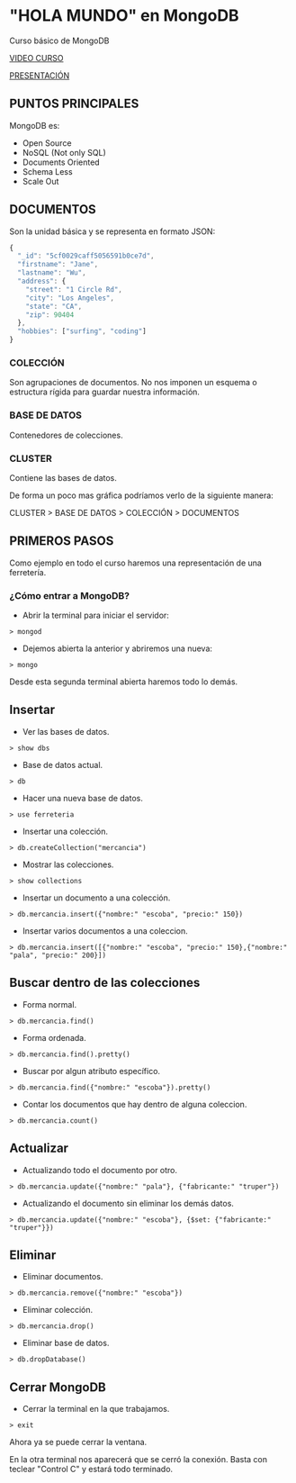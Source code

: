 # "HOLA MUNDO" en MongoDB
Curso básico de MongoDB

[VIDEO CURSO](https://youtu.be/RDdiUHZECUE)

[PRESENTACIÓN](https://www.canva.com/design/DAES90LgnCs/tcmB6hPufHJ7355THFXxlQ/view?utm_content=DAES90LgnCs&utm_campaign=designshare&utm_medium=link&utm_source=publishsharelink)

## PUNTOS PRINCIPALES

MongoDB es:

- Open Source
- NoSQL (Not only SQL)
- Documents Oriented
- Schema Less
- Scale Out

## DOCUMENTOS

Son la unidad básica y se representa en formato JSON:

```javascript
{
  "_id": "5cf0029caff5056591b0ce7d",
  "firstname": "Jane",
  "lastname": "Wu",
  "address": {
    "street": "1 Circle Rd",
    "city": "Los Angeles",
    "state": "CA",
    "zip": 90404
  },
  "hobbies": ["surfing", "coding"]
}
```

### COLECCIÓN

Son agrupaciones de documentos. No nos imponen un esquema o estructura rígida para guardar nuestra información.

### BASE DE DATOS

Contenedores de colecciones.

### CLUSTER

Contiene las bases de datos.

De forma un poco mas gráfica podríamos verlo de la siguiente manera:

CLUSTER > BASE DE DATOS > COLECCIÓN > DOCUMENTOS

## PRIMEROS PASOS

Como ejemplo en todo el curso haremos una representación de una ferretería.

### ¿Cómo entrar a MongoDB?

+ Abrir la terminal para iniciar el servidor:

`> mongod`

+ Dejemos abierta la anterior y abriremos una nueva:

`> mongo`

Desde esta segunda terminal abierta haremos todo lo demás.

## Insertar

+ Ver las bases de datos.

`> show dbs`

+ Base de datos actual.

`> db`

+ Hacer una nueva base de datos.

`> use ferreteria`

+ Insertar una colección.

`> db.createCollection("mercancia")`

+ Mostrar las colecciones.

`> show collections`

+ Insertar un documento a una colección.

`> db.mercancia.insert({"nombre:" "escoba", "precio:" 150})`

+ Insertar varios documentos a una coleccion.

`> db.mercancia.insert([{"nombre:" "escoba", "precio:" 150},{"nombre:" "pala", "precio:" 200}])`

## Buscar dentro de las colecciones

* Forma normal.

`> db.mercancia.find()`

* Forma ordenada.

`> db.mercancia.find().pretty()`

* Buscar por algun atributo específico.

`> db.mercancia.find({"nombre:" "escoba"}).pretty()`

+ Contar los documentos que hay dentro de alguna coleccion.

`> db.mercancia.count()`

## Actualizar

* Actualizando todo el documento por otro.

`> db.mercancia.update({"nombre:" "pala"}, {"fabricante:" "truper"})`

* Actualizando el documento sin eliminar los demás datos.

`> db.mercancia.update({"nombre:" "escoba"}, {$set: {"fabricante:" "truper"}})`

## Eliminar 

* Eliminar documentos.

`> db.mercancia.remove({"nombre:" "escoba"})`

* Eliminar colección.

`> db.mercancia.drop()`

* Eliminar base de datos.

`> db.dropDatabase()`
 
## Cerrar MongoDB

* Cerrar la terminal en la que trabajamos.

`> exit`

Ahora ya se puede cerrar la ventana.

En la otra terminal nos aparecerá que se cerró la conexión. Basta con teclear "Control C" y estará todo terminado.








